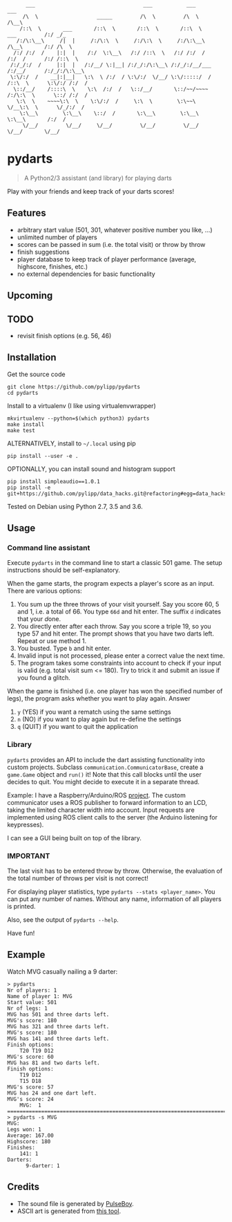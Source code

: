           ___                                   ___           ___                         ___
         /\  \                   _____         /\  \         /\  \                       /\__\
        /::\  \       ___       /::\  \       /::\  \       /::\  \         ___         /:/ _/_
       /:/\:\__\     /|  |     /:/\:\  \     /:/\:\  \     /:/\:\__\       /\__\       /:/ /\  \
      /:/ /:/  /    |:|  |    /:/  \:\__\   /:/ /::\  \   /:/ /:/  /      /:/  /      /:/ /::\  \
     /:/_/:/  /     |:|  |   /:/__/ \:|__| /:/_/:/\:\__\ /:/_/:/__/___   /:/__/      /:/_/:/\:\__\
     \:\/:/  /    __|:|__|   \:\  \ /:/  / \:\/:/  \/__/ \:\/:::::/  /  /::\  \      \:\/:/ /:/  /
      \::/__/    /::::\  \    \:\  /:/  /   \::/__/       \::/~~/~~~~  /:/\:\  \      \::/ /:/  /
       \:\  \    ~~~~\:\  \    \:\/:/  /     \:\  \        \:\~~\      \/__\:\  \      \/_/:/  /
        \:\__\        \:\__\    \::/  /       \:\__\        \:\__\          \:\__\       /:/  /
         \/__/         \/__/     \/__/         \/__/         \/__/           \/__/       \/__/

# pydarts

>   A Python2/3 assistant (and library) for playing darts

Play with your friends and keep track of your darts scores!

## Features
- arbitrary start value (501, 301, whatever positive number you like, ...)
- unlimited number of players
- scores can be passed in sum (i.e. the total visit) or throw by throw
- finish suggestions
- player database to keep track of player performance (average, highscore, finishes, etc.)
- no external dependencies for basic functionality

## Upcoming

## TODO
- revisit finish options (e.g. 56, 46)

## Installation

Get the source code

    git clone https://github.com/pylipp/pydarts
    cd pydarts

Install to a virtualenv (I like using virtualenvwrapper)

    mkvirtualenv --python=$(which python3) pydarts
    make install
    make test

ALTERNATIVELY, install to `~/.local` using pip

    pip install --user -e .

OPTIONALLY, you can install sound and histogram support

    pip install simpleaudio==1.0.1
    pip install -e git+https://github.com/pylipp/data_hacks.git@refactoring#egg=data_hacks

Tested on Debian using Python 2.7, 3.5 and 3.6.

## Usage

### Command line assistant

Execute `pydarts` in the command line to start a classic 501 game. The setup instructions should be self-explanatory.

When the game starts, the program expects a player's score as an input. There are various options:

1. You sum up the three throws of your visit yourself. Say you score 60, 5 and 1, i.e. a total of 66. You type `66d` and hit enter. The suffix `d` indicates that your *d*one.
1. You directly enter after each throw. Say you score a triple 19, so you type 57 and hit enter. The prompt shows that you have two darts left. Repeat or use method 1.
1. You busted. Type `b` and hit enter.
1. Invalid input is not processed, please enter a correct value the next time.
1. The program takes some constraints into account to check if your input is valid (e.g. total visit sum <= 180). Try to trick it and submit an issue if you found a glitch.

When the game is finished (i.e. one player has won the specified number of legs), the program asks whether you want to play again. Answer

1. `y` (YES) if you want a rematch using the same settings
1. `n` (NO) if you want to play again but re-define the settings
1. `q` (QUIT) if you want to quit the application

### Library

`pydarts` provides an API to include the dart assisting functionality into custom projects. Subclass `communication.CommunicatorBase`, create a `game.Game` object and `run()` it! Note that this call blocks until the user decides to quit. You might decide to execute it in a separate thread.

Example: I have a Raspberry/Arduino/ROS [project](https://github.com/pylipp/dartbox). The custom communicator uses a ROS publisher to forward information to an LCD, taking the limited character width into account. Input requests are implemented using ROS client calls to the server (the Arduino listening for keypresses).

I can see a GUI being built on top of the library.

### IMPORTANT

The last visit has to be entered throw by throw. Otherwise, the evaluation of the total number of throws per visit is not correct!

For displaying player statistics, type `pydarts --stats <player_name>`. You can put any number of names. Without any name, information of all players is printed.

Also, see the output of `pydarts --help`.

Have fun!

## Example

Watch MVG casually nailing a 9 darter:

    > pydarts
    Nr of players: 1
    Name of player 1: MVG
    Start value: 501
    Nr of legs: 1
    MVG has 501 and three darts left.
    MVG's score: 180
    MVG has 321 and three darts left.
    MVG's score: 180
    MVG has 141 and three darts left.
    Finish options:
        T20 T19 D12
    MVG's score: 60
    MVG has 81 and two darts left.
    Finish options:
        T19 D12
        T15 D18
    MVG's score: 57
    MVG has 24 and one dart left.
    MVG's score: 24
        MVG:  1
    ================================================================================
    > pydarts -s MVG
    MVG:
    Legs won: 1
    Average: 167.00
    Highscore: 180
    Finishes:
        141: 1
    Darters:
          9-darter: 1

## Credits
- The sound file is generated by [PulseBoy](http://www.pulseboy.com/).
- ASCII art is generated from [this tool](http://patorjk.com/software/taag/#p=display&f=Isometric2&t=pydarts).
